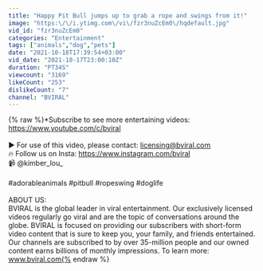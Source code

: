 ```yaml
---
title: "Happy Pit Bull jumps up to grab a rope and swings from it!"
image: "https:\/\/i.ytimg.com\/vi\/fzr3nuZcEm0\/hqdefault.jpg"
vid_id: "fzr3nuZcEm0"
categories: "Entertainment"
tags: ["animals","dog","pets"]
date: "2021-10-18T17:39:54+03:00"
vid_date: "2021-10-17T23:00:10Z"
duration: "PT34S"
viewcount: "3169"
likeCount: "253"
dislikeCount: "7"
channel: "BVIRAL"
---
```

{% raw %}*Subscribe to see more entertaining videos:  <a rel="nofollow" target="blank" href="https://www.youtube.com/c/bviral">https://www.youtube.com/c/bviral</a><br /><br />     ► For use of this video, please contact: licensing@bviral.com<br />    🔥  Follow us on Insta: <a rel="nofollow" target="blank" href="https://www.instagram.com/bviral">https://www.instagram.com/bviral</a><br />    📹 @kimber_lou_<br /><br />#adorableanimals #pitbull #ropeswing #doglife<br /><br />ABOUT US:<br />BVIRAL is the global leader in viral entertainment. Our exclusively licensed videos regularly go viral and are the topic of conversations around the globe. BVIRAL is focused on providing our subscribers with short-form video content that is sure to keep you, your family, and friends entertained. Our channels are subscribed to by over 35-million people and our owned content earns billions of monthly impressions. To learn more:  www.bviral.com{% endraw %}
